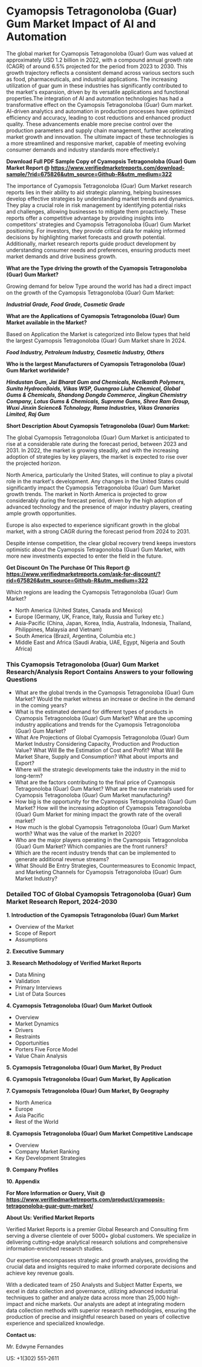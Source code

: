 <meta name="title" content="Global Cyamopsis Tetragonoloba (Guar) Gum Market Impact of AI and Automation"><meta name="description" content="The global market for Cyamopsis Tetragonoloba (Guar) Gum was valued at approximately USD 1.2 billion in 2022, with a compound annual growth rate (CAGR) of around 6.5% pro"><meta name="title" content="Cyamopsis Tetragonoloba (Guar) Gum Market Size, Share, Scope, Trends, Growth, Opportunities, Analysis, Forecast"><h1>Cyamopsis Tetragonoloba (Guar) Gum Market Impact of AI and Automation</h1>The global market for Cyamopsis Tetragonoloba (Guar) Gum was valued at approximately USD 1.2 billion in 2022, with a compound annual growth rate (CAGR) of around 6.5% projected for the period from 2023 to 2030. This growth trajectory reflects a consistent demand across various sectors such as food, pharmaceuticals, and industrial applications. The increasing utilization of guar gum in these industries has significantly contributed to the market's expansion, driven by its versatile applications and functional properties.The integration of AI and automation technologies has had a transformative effect on the Cyamopsis Tetragonoloba (Guar) Gum market. AI-driven analytics and automation in production processes have optimized efficiency and accuracy, leading to cost reductions and enhanced product quality. These advancements enable more precise control over the production parameters and supply chain management, further accelerating market growth and innovation. The ultimate impact of these technologies is a more streamlined and responsive market, capable of meeting evolving consumer demands and industry standards more effectively.t</p><p id="" class=""><strong>Download Full PDF Sample Copy of Cyamopsis Tetragonoloba (Guar) Gum Market Report @ <a href="https://www.verifiedmarketreports.com/download-sample/?rid=675826&utm_source=Github-R&utm_medium=322" target="_blank">https://www.verifiedmarketreports.com/download-sample/?rid=675826&utm_source=Github-R&utm_medium=322</a></strong></p><p>The importance of&nbsp;Cyamopsis Tetragonoloba (Guar) Gum Market research reports lies in their ability to aid strategic planning, helping businesses develop effective strategies by understanding market trends and dynamics. They play a crucial role in risk management by identifying potential risks and challenges, allowing businesses to mitigate them proactively. These reports offer a competitive advantage by providing insights into competitors' strategies and Cyamopsis Tetragonoloba (Guar) Gum Market positioning. For investors, they provide critical data for making informed decisions by highlighting market forecasts and growth potential. Additionally, market research reports guide product development by understanding consumer needs and preferences, ensuring products meet market demands and drive business growth.</p><p><strong>What are the&nbsp;Type driving the growth of the Cyamopsis Tetragonoloba (Guar) Gum Market?</strong></p><p id="" class="">Growing demand for below Type around the world has had a direct impact on the growth of the Cyamopsis Tetragonoloba (Guar) Gum Market:</p><em><strong>Industrial Grade, Food Grade, Cosmetic Grade</strong></em></p><strong>What are the&nbsp;Applications&nbsp;of Cyamopsis Tetragonoloba (Guar) Gum Market available in the Market?</strong></p><p id="" class="">Based on Application the Market is categorized into Below types that held the largest Cyamopsis Tetragonoloba (Guar) Gum Market share In 2024.</p><em><strong>Food Industry, Petroleum Industry, Cosmetic Industry, Others</strong></em></p><strong>Who is the largest Manufacturers of Cyamopsis Tetragonoloba (Guar) Gum Market worldwide?</strong></p><p><em><strong>Hindustan Gum, Jai Bharat Gum and Chemicals, Neelkanth Polymers, Sunita Hydrocolloids, Vikas WSP, Guangrao Liuhe Chemical, Global Gums & Chemicals, Shandong Dongda Commerce, Jingkun Chemistry Company, Lotus Gums & Chemicals, Supreme Gums, Shree Ram Group, Wuxi Jinxin Science& Tchnology, Rama Industries, Vikas Granaries Limited, Raj Gum</strong></em></p><p id="" class=""><strong>Short Description About Cyamopsis Tetragonoloba (Guar) Gum Market:</strong></p><p>The global Cyamopsis Tetragonoloba (Guar) Gum Market is anticipated to rise at a considerable rate during the forecast period, between 2023 and 2031. In 2022, the market is growing steadily, and with the increasing adoption of strategies by key players, the market is expected to rise over the projected horizon.</p><p>North America, particularly the United States, will continue to play a pivotal role in the market's development. Any changes in the United States could significantly impact the Cyamopsis Tetragonoloba (Guar) Gum Market growth trends. The market in North America is projected to grow considerably during the forecast period, driven by the high adoption of advanced technology and the presence of major industry players, creating ample growth opportunities.</p><p>Europe is also expected to experience significant growth in the global market, with a strong CAGR during the forecast period from 2024 to 2031.</p><p>Despite intense competition, the clear global recovery trend keeps investors optimistic about the Cyamopsis Tetragonoloba (Guar) Gum Market, with more new investments expected to enter the field in the future.</p><p id="" class=""><strong>Get Discount On The Purchase Of This Report @ <a href="https://www.verifiedmarketreports.com/ask-for-discount/?rid=675826&utm_source=Github-R&utm_medium=322" target="_blank">https://www.verifiedmarketreports.com/ask-for-discount/?rid=675826&utm_source=Github-R&utm_medium=322</a></strong></p>Which regions are leading the Cyamopsis Tetragonoloba (Guar) Gum Market?</p><ul><li>North America (United States, Canada and Mexico)</li><li>Europe (Germany, UK, France, Italy, Russia and Turkey etc.)</li><li>Asia-Pacific (China, Japan, Korea, India, Australia, Indonesia, Thailand, Philippines, Malaysia and Vietnam)</li><li>South America (Brazil, Argentina, Columbia etc.)</li><li>Middle East and Africa (Saudi Arabia, UAE, Egypt, Nigeria and South Africa)</li></ul><h3 id="" class="">This Cyamopsis Tetragonoloba (Guar) Gum Market Research/Analysis Report Contains Answers to your following Questions</h3><ul><li>What are the global trends in the Cyamopsis Tetragonoloba (Guar) Gum Market? Would the market witness an increase or decline in the demand in the coming years?</li><li>What is the estimated demand for different types of products in Cyamopsis Tetragonoloba (Guar) Gum Market? What are the upcoming industry applications and trends for the Cyamopsis Tetragonoloba (Guar) Gum Market?</li><li>What Are Projections of Global Cyamopsis Tetragonoloba (Guar) Gum Market Industry Considering Capacity, Production and Production Value? What Will Be the Estimation of Cost and Profit? What Will Be Market Share, Supply and Consumption? What about imports and Export?</li><li>Where will the strategic developments take the industry in the mid to long-term?</li><li>What are the factors contributing to the final price of Cyamopsis Tetragonoloba (Guar) Gum Market? What are the raw materials used for Cyamopsis Tetragonoloba (Guar) Gum Market manufacturing?</li><li>How big is the opportunity for the Cyamopsis Tetragonoloba (Guar) Gum Market? How will the increasing adoption of Cyamopsis Tetragonoloba (Guar) Gum Market for mining impact the growth rate of the overall market?</li><li>How much is the global Cyamopsis Tetragonoloba (Guar) Gum Market worth? What was the value of the market In 2020?</li><li>Who are the major players operating in the Cyamopsis Tetragonoloba (Guar) Gum Market? Which companies are the front runners?</li><li>Which are the recent industry trends that can be implemented to generate additional revenue streams?</li><li>What Should Be Entry Strategies, Countermeasures to Economic Impact, and Marketing Channels for Cyamopsis Tetragonoloba (Guar) Gum Market Industry?</li></ul><h3 id="" class="">Detailed TOC of Global Cyamopsis Tetragonoloba (Guar) Gum Market Research Report, 2024-2030</h3><p id="" class=""><strong>1. Introduction of the Cyamopsis Tetragonoloba (Guar) Gum Market</strong></p><ul><li>Overview of the Market</li><li>Scope of Report</li><li>Assumptions</li></ul><p id="" class=""><strong>2. Executive Summary</strong></p><p id="" class=""><strong>3. Research Methodology of Verified Market Reports</strong></p><ul><li>Data Mining</li><li>Validation</li><li>Primary Interviews</li><li>List of Data Sources</li></ul><p id="" class=""><strong>4. Cyamopsis Tetragonoloba (Guar) Gum Market Outlook</strong></p><ul><li>Overview</li><li>Market Dynamics</li><li>Drivers</li><li>Restraints</li><li>Opportunities</li><li>Porters Five Force Model</li><li>Value Chain Analysis</li></ul><p id="" class=""><strong>5. Cyamopsis Tetragonoloba (Guar) Gum Market, By Product</strong></p><p id="" class=""><strong>6. Cyamopsis Tetragonoloba (Guar) Gum Market, By Application</strong></p><p id="" class=""><strong>7. Cyamopsis Tetragonoloba (Guar) Gum Market, By Geography</strong></p><ul><li>North America</li><li>Europe</li><li>Asia Pacific</li><li>Rest of the World</li></ul><p id="" class=""><strong>8. Cyamopsis Tetragonoloba (Guar) Gum Market Competitive Landscape</strong></p><ul><li>Overview</li><li>Company Market Ranking</li><li>Key Development Strategies</li></ul><p id="" class=""><strong>9. Company Profiles</strong></p><p id="" class=""><strong>10. Appendix</strong></p><p id="" class=""><strong>For More Information or Query, Visit @ <a href="https://www.verifiedmarketreports.com/product/cyamopsis-tetragonoloba-guar-gum-market/" target="_blank">https://www.verifiedmarketreports.com/product/cyamopsis-tetragonoloba-guar-gum-market/</a></strong></p><p id="" class=""><strong>About Us: Verified Market Reports</strong></p><p id="" class="">Verified Market Reports is a premier Global Research and Consulting firm serving a diverse clientele of over 5000+ global customers. We specialize in delivering cutting-edge analytical research solutions and comprehensive information-enriched research studies.</p><p id="" class="">Our expertise encompasses strategic and growth analyses, providing the crucial data and insights required to make informed corporate decisions and achieve key revenue goals.</p><p id="" class="">With a dedicated team of 250 Analysts and Subject Matter Experts, we excel in data collection and governance, utilizing advanced industrial techniques to gather and analyze data across more than 25,000 high-impact and niche markets. Our analysts are adept at integrating modern data collection methods with superior research methodologies, ensuring the production of precise and insightful research based on years of collective experience and specialized knowledge.</p><p id="" class=""><strong>Contact us:</strong></p><p id="" class="">Mr. Edwyne Fernandes</p><p id="" class="">US: +1(302) 551-2611</p>